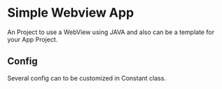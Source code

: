 # Simple Webview App
An Project to use a WebView using JAVA and also can be a template for your App Project.


## Config
Several config can to be customized in Constant class.